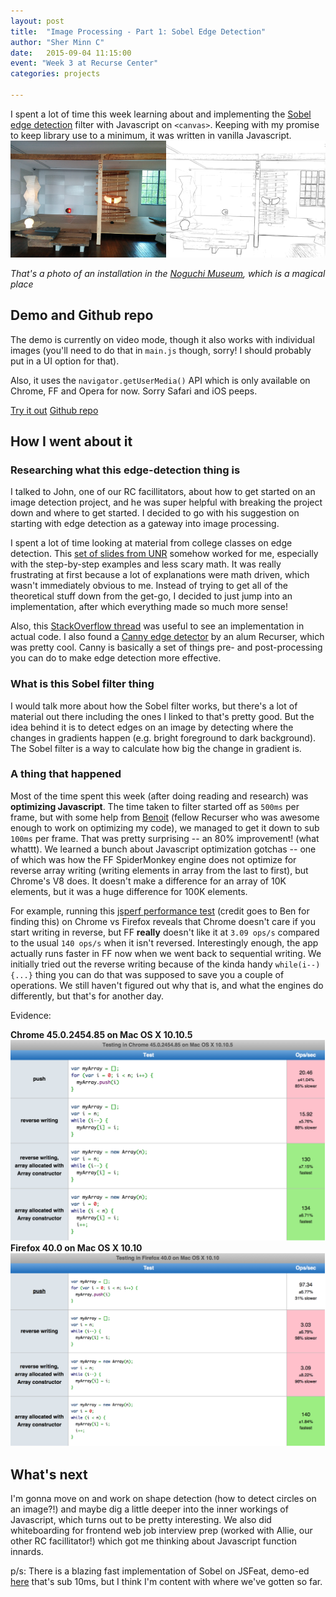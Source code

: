 ```yaml
---
layout: post
title:  "Image Processing - Part 1: Sobel Edge Detection"
author: "Sher Minn C"
date:   2015-09-04 11:15:00
event: "Week 3 at Recurse Center"
categories: projects

---
```




I spent a lot of time this week learning about and implementing the [Sobel edge detection](https://www.wikiwand.com/en/Sobel_operator) filter with Javascript on `<canvas>`. Keeping with my promise to keep library use to a minimum, it was written in vanilla Javascript.
![sobel](/assets/images/imageproc/sobel-01.png)

_That's a photo of an installation in the [Noguchi Museum](http://www.noguchi.org/), which is a magical place_

## Demo and Github repo

The demo is currently on video mode, though it also works with individual images (you'll need to do that in `main.js` though, sorry! I should probably put in a UI option for that).

Also, it uses the `navigator.getUserMedia()` API which is only available on Chrome, FF and Opera for now. Sorry Safari and iOS peeps.

<a class="btn btn-primary" href="https://piratefsh.github.io/image-processing/">Try it out</a>
<a class="btn btn-default" href="https://github.com/piratefsh/image-processing">Github repo</a>

## How I went about it

### Researching what this edge-detection thing is
I talked to John, one of our RC facillitators, about how to get started on an image detection project, and he was super helpful with breaking the project down and where to get started. I decided to go with his suggestion on starting with edge detection as a gateway into image processing.

I spent a lot of time looking at material from college classes on edge detection. This [set of slides from UNR](http://www.cse.unr.edu/~bebis/CS791E/Notes/EdgeDetection.pdf) somehow worked for me, especially with the step-by-step examples and less scary math. It was really frustrating at first because a lot of explanations were math driven, which wasn't immediately obvious to me. Instead of trying to get all of the theoretical stuff down from the get-go, I decided to just jump into an implementation, after which everything made so much more sense! 

Also, this [StackOverflow thread](http://stackoverflow.com/questions/17815687/image-processing-implementing-sobel-filter) was useful to see an implementation in actual code. I also found a [Canny edge detector](https://github.com/cmisenas/canny-edge-detection) by an alum Recurser, which was pretty cool. Canny is basically a set of things pre- and post-processing you can do to make edge detection more effective. 

### What is this Sobel filter thing

I would talk more about how the Sobel filter works, but there's a lot of material out there including the ones I linked to that's pretty good. But the idea behind it is to detect edges on an image by detecting where the changes in gradients happen (e.g. bright foreground to dark background). The Sobel filter is a way to calculate how big the change in gradient is.

### A thing that happened

Most of the time spent this week (after doing reading and research) was __optimizing Javascript__. The time taken to filter started off as `500ms` per frame, but with some help from [Benoit](https://github.com/benoitvallon) (fellow Recurser who was awesome enough to work on optimizing my code), we managed to get it down to sub `100ms` per frame. That was pretty surprising -- an 80% improvement! (what whattt). We learned a bunch about Javascript optimization gotchas -- one of which was how the FF SpiderMonkey engine does not optimize for reverse array writing (writing elements in array from the last to first), but Chrome's V8 does. It doesn't make a difference for an array of 10K elements, but it was a huge difference for 100K elements. 

For example, running this [jsperf performance test](http://jsperf.com/push-allocated-vs-dynamic/49) (credit goes to Ben for finding this) on Chrome vs Firefox reveals that Chrome doesn't care if you start writing in reverse, but FF __really__ doesn't like it at `3.09 ops/s` compared to the usual `140 ops/s` when it isn't reversed. Interestingly enough, the app actually runs faster in FF now when we went back to sequential writing. We initially tried out the reverse writing because of the kinda handy `while(i--){...}` thing you can do that was supposed to save you a couple of operations. We still haven't figured out why that is, and what the engines do differently, but that's for another day.

Evidence:

__Chrome 45.0.2454.85 on Mac OS X 10.10.5__
![jsperf on chrome](/assets/images/imageproc/jsperf-chrome.png)
__Firefox 40.0 on Mac OS X 10.10__
![jsperf on firefox](/assets/images/imageproc/jsperf-ff.png)


## What's next

I'm gonna move on and work on shape detection (how to detect circles on an image?!) and maybe dig a little deeper into the inner workings of Javascript, which turns out to be pretty interesting. We also did whiteboarding for frontend web job interview prep (worked with Allie, our other RC facillitator!) which got me thinking about Javascript function innards. 

p/s: There is a blazing fast implementation of Sobel on JSFeat, demo-ed [here](http://inspirit.github.io/jsfeat/sample_sobel.html) that's sub 10ms, but I think I'm content with where we've gotten so far.


